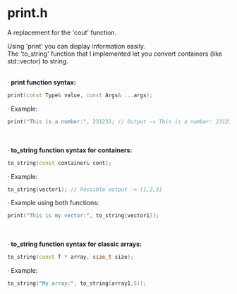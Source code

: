 # print.h

A replacement for the 'cout' function.  

Using 'print' you can display information easily.  
The 'to_string' function that I implemented let you convert containers (like std::vector) to string.
<br></br>

· **print function syntax:**  
```c++
print(const Type& value, const Args& ...args);
```

· Example:  
```c++
print("This is a number:", 23123); // Output -> This is a number: 23123
```
<br></br>
· **to_string function syntax for containers:**  
```c++
to_string(const container& cont); 
```

· Example:  
```c++
to_string(vector1); // Possible output -> [1,2,3]
```

· Example using both functions:  
```c++
print("This is my vector:", to_string(vector1));
```
<br></br>
· **to_string function syntax for classic arrays:**  
```c++
to_string(const T * array, size_t size);
```

· Example:  
```c++
to_string("My array:", to_string(array1,5));
```
